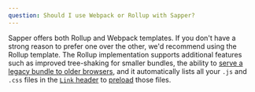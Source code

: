 ```yaml
---
question: Should I use Webpack or Rollup with Sapper?
---
```


Sapper offers both Rollup and Webpack templates. If you don't have a strong reason to prefer one over the other, we'd recommend using the Rollup template. The Rollup implementation supports additional features such as improved tree-shaking for smaller bundles, the ability to [serve a legacy bundle to older browsers](../docs#Browser_support), and it automatically lists all your `.js` and `.css` files in the [`Link` header](https://developer.mozilla.org/en-US/docs/Web/HTTP/Headers/Link) to [preload](https://developer.mozilla.org/en-US/docs/Web/HTML/Link_types/preload) those files.
